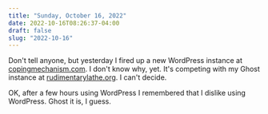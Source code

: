 ```yaml
---
title: "Sunday, October 16, 2022"
date: 2022-10-16T08:26:37-04:00
draft: false
slug: "2022-10-16"
---
```


Don't tell anyone, but yesterday I fired up a new WordPress instance at [copingmechanism.com](https://copingmechanism.com). I don't know why, yet. It's competing with my Ghost instance at [rudimentarylathe.org](https://rudimentarylather.org). I can't decide.

OK, after a few hours using WordPress I remembered that I dislike using WordPress. Ghost it is, I guess.